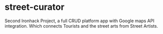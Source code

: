 # street-curator
Second Ironhack Project, a full CRUD platform app with Google maps API integration. Which connects Tourists and the street arts from Street Artists.
